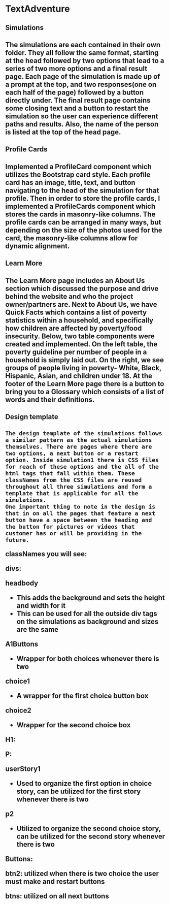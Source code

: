 # TextAdventure
<h2>Simulations<h2>
<p>The simulations are each contained in their own folder. They all follow the same format, starting at the head followed by two options that lead to a series of two more options and a final result page. Each page of the simulation is made up of a prompt at the top, and two responses(one on each half of the page) followed by a button directly under. The final result page contains some closing text and a button to restart the simulation so the user can experience different paths and results. Also, the name of the person is listed at the top of the head page.<p>
	
<h2>Profile Cards<h2>
<p>Implemented a ProfileCard component which utilizes the Bootstrap card style. Each profile card has an image, title, text, and button navigating to the head of the simulation for that profile. Then in order to store the profile cards, I implemented a ProfileCards component which stores the cards in masonry-like columns. The profile cards can be arranged in many ways, but depending on the size of the photos used for the card, the masonry-like columns allow for dynamic alignment.<p>
	
<h2>Learn More<h2>
<p>The Learn More page includes an About Us section which discussed the purpose and drive behind the website and who the project owner/partners are. Next to About Us, we have Quick Facts which contains a list of poverty statistics within a household, and specifically how children are affected by poverty/food insecurity. Below, two table components were created and implemented. On the left table, the poverty guideline per number of people in a household is simply laid out. On the right, we see groups of people living in poverty- White, Black, Hispanic, Asian, and children under 18. At the footer of the Learn More page there is a button to bring you to a Glossary which consists of a list of words and their definitions.<p>


<h2>Design template<h2>

	The design template of the simulations follows a similar pattern as the actual simulations themselves. There are pages where there are two options, a next button or a restart option. Inside simulation1 there is CSS files for reach of these options and the all of the html tags that fall within them. These classNames from the CSS files are reused throughout all three simulations and form a template that is applicable for all the simulations.
	One important thing to note in the design is that in on all the pages that feature a next button have a space between the heading and the button for pictures or videos that customer has or will be providing in the future.

classNames you will see:
	
divs: 

headbody
-	This adds the background and sets the height and width for it
-	This can be used for all the outside div tags on the simulations as background and sizes are the same

A1Buttons
-	Wrapper for both choices whenever there is two

choice1
-	A wrapper for the first choice button box

choice2
-	Wrapper for the second choice box

H1:
	

P:

userStory1
-	Used to organize the first option in choice story, can be utilized for the first story whenever there is two

p2
-	Utilized to organize the second choice story, can be utilized for the second story whenever there is two


Buttons:

btn2: utilized when there is two choice the user must make and restart buttons

btns: utilized on all next buttons

